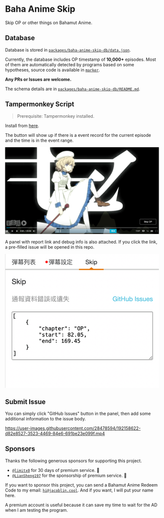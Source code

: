 # Baha Anime Skip

Skip OP or other things on Bahamut Anime.

## Database

Database is stored in [`packages/baha-anime-skip-db/data.json`](packages/baha-anime-skip-db/data.json).

Currently, the database includes OP timestamp of **10,000+** episodes. Most of them are automatically detected by programs based on some hypotheses, source code is available in [`marker`](packages/marker).

**Any PRs or Issues are welcome.**

The schema details are in [`packages/baha-anime-skip-db/README.md`](packages/baha-anime-skip-db/README.md).

## Tampermonkey Script

> Prerequisite: Tampermonkey installed.

Install from [here](https://raw.githubusercontent.com/JacobLinCool/baha-anime-skip/dist/index.user.js).

The button will show up if there is a event record for the current episode and the time is in the event range.

![Screenshot](./images/screenshot.png)

A panel with report link and debug info is also attached. If you click the link, a pre-filled issue will be opened in this repo.

![Panel](./images/panel.png)

## Submit Issue

You can simply click "GitHub Issues" button in the panel, then add some additional information to the issue body.

https://user-images.githubusercontent.com/28478594/192158622-d82e8527-3523-4469-84e6-691be23e099f.mp4

## Sponsors

Thanks the following generous sponsors for supporting this project.

- [`@limitx0`](https://github.com/limitx0) for 30 days of premium service. 🎉
- [`@LianSheng197`](https://github.com/LianSheng197) for the sponsorship of premium service. 🎉

If you want to sponsor this project, you can send a Bahamut Anime Redeem Code to my email: [`hi@jacoblin.cool`](mailto:hi@jacoblin.cool?subject=%5BSponsor%5D%20Bahamut%20Anime%20Redeem%20Code&body=Code%3A%20......%0D%0A%0D%0AAnything%20you%20want%20to%20tell%20me:%20%0D%0A). And if you want, I will put your name here.

A premium account is useful because it can save my time to wait for the AD when I am testing the program.
